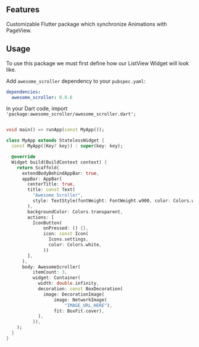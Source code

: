 ## Features

Customizable Flutter package which synchronize Animations with PageView.

## Usage

To use this package we must first define how our ListView Widget will look like.

Add `awesome_scroller` dependency to your `pubspec.yaml`:

```yaml
dependencies:
  awesome_scroller: 0.0.6
```


In your Dart code, import `'package:awesome_scroller/awesome_scroller.dart';`
```dart

void main() => runApp(const MyApp());

class MyApp extends StatelessWidget {
  const MyApp({Key? key}) : super(key: key);

  @override
  Widget build(BuildContext context) {
    return Scaffold(
      extendBodyBehindAppBar: true,
      appBar: AppBar(
        centerTitle: true,
        title: const Text(
          "Awesome Scroller",
          style: TextStyle(fontWeight: FontWeight.w900, color: Colors.white),
        ),
        backgroundColor: Colors.transparent,
        actions: [
          IconButton(
              onPressed: () {},
              icon: const Icon(
                Icons.settings,
                color: Colors.white,
              ))
        ],
      ),
      body: AwesomeScroller(
          itemCount: 3,
          widget: Container(
            width: double.infinity,
            decoration: const BoxDecoration(
              image: DecorationImage(
                  image: NetworkImage(
                      "IMAGE_URL_HERE"),
                  fit: BoxFit.cover),
            ),
          )),
    );
  }
}
```

